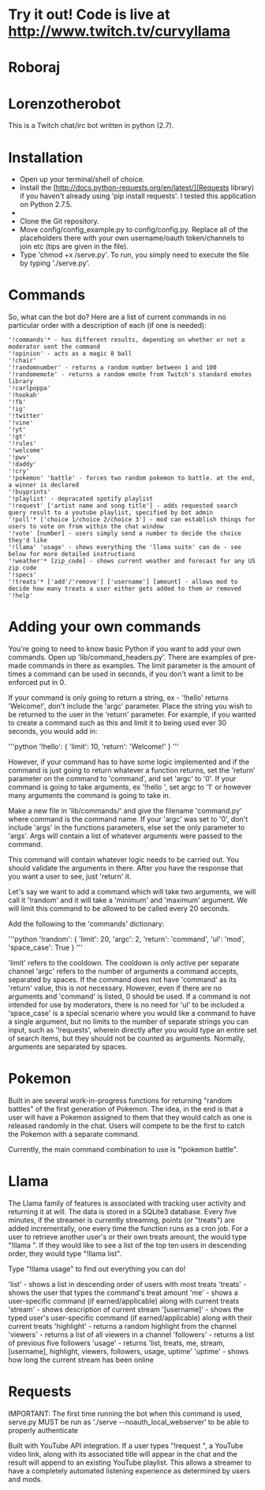 Try it out! Code is live at
http://www.twitch.tv/curvyllama
===============================

Roboraj
=======

Lorenzotherobot
===============

This is a Twitch chat/irc bot written in python (2.7).

Installation
============
* Open up your terminal/shell of choice.
* Install the [http://docs.python-requests.org/en/latest/](Requests library) if you haven't already using 'pip install requests'. I tested this application on Python 2.7.5.
* 
* Clone the Git repository.
* Move config/config_example.py to config/config.py. Replace all of the placeholders there with your own username/oauth token/channels to join etc (tips are given in the file).
* Type 'chmod +x /serve.py'. To run, you simply need to execute the file by typing './serve.py'.


Commands
========

So, what can the bot do? Here are a list of current commands in no particular order with a description of each (if one is needed):

    '!commands'* - has different results, depending on whether or not a moderator sent the command
    '!opinion' - acts as a magic 8 ball
	'!chair'
	'!randomnumber' - returns a random number between 1 and 100
    '!randomemote' - returns a random emote from Twitch's standard emotes library
	'!carlpoppa'
	'!hookah'
    '!fb'
    '!ig'
    '!twitter'
    '!vine'
	'!yt'  
    '!gt'
	'!rules'
	'!welcome'
	'!pwv'
	'!daddy'
    '!cry'
    '!pokemon' 'battle' - forces two random pokemon to battle. at the end, a winner is declared
    '!buyprints'
    '!playlist' - depracated spotify playlist
    '!request' ['artist name and song title'] - adds requested search query result to a youtube playlist, specified by bot admin
    '!poll'* ['choice 1/choice 2/choice 3'] - mod can establish things for users to vote on from within the chat window
    '!vote' [number] - users simply send a number to decide the choice they'd like
    '!llama' 'usage' - shows everything the 'llama suite' can do - see below for more detailed instructions
    '!weather'* [zip_code] - shows current weather and forecast for any US zip code
    '!specs'
    '!treats'* ['add'/'remove'] ['username'] [amount] - allows mod to decide how many treats a user either gets added to them or removed
    '!help'

Adding your own commands
========================

You're going to need to know basic Python if you want to add your own commands. Open up 'lib/command_headers.py'. There are examples of pre-made commands in there as examples. The limit parameter is the amount of times a command can be used in seconds, if you don't want a limit to be enforced put in 0.

If your command is only going to return a string, ex - '!hello' returns 'Welcome!', don't include the 'argc' parameter. Place the string you wish to be returned to the user in the 'return' parameter. For example, if you wanted to create a command such as this and limit it to being used ever 30 seconds, you would add in:

'''python
'!hello': {
		'limit': 10,
		'return': 'Welcome!'
}
'''

However, if your command has to have some logic implemented and if the command is just going to return whatever a function returns, set the 'return' parameter on the command to 'command', and set 'argc' to '0'. If your command is going to take arguments, ex '!hello <name>', set argc to '1' or however many arguments the command is going to take in.

Make a new file in 'lib/commands/' and give the filename 'command.py' where command is the command name. If your 'argc' was set to '0', don't include 'args' in the functions parameters, else set the only parameter to 'args'. Args will contain a list of whatever arguments were passed to the command.

This command will contain whatever logic needs to be carried out. You should validate the arguments in there. After you have the response that you want a user to see, just 'return' it.

Let's say we want to add a command which will take two arguments, we will call it '!random' and it will take a 'minimum' and 'maximum' argument. We will limit this command to be allowed to be called every 20 seconds.

Add the following to the 'commands' dictionary:

'''python
'!random': {
		'limit': 20,
		'argc': 2,
		'return': 'command',
		'ul': 'mod',
		'space_case': True
}
'''

'limit' refers to the cooldown. The cooldown is only active per separate channel
'argc' refers to the number of arguments a command accepts, separated by spaces. If the command does not have 'command' as its 'return' value, this is not necessary. However, even if there are no arguments and 'command' is listed, 0 should be used.
If a command is not intended for use by moderators, there is no need for 'ul' to be included
a 'space_case' is a special scenario where you would like a command to have a single argument, but no limits to the number of separate strings you can input, such as '!requests', wherein directly after you would type an entire set of search items, but they should not be counted as arguments. Normally, arguments are separated by spaces.

Pokemon
=======

Built in are several work-in-progress functions for returning "random battles" of the first generation of Pokemon. The idea, in the end is that a user will have a Pokemon assigned to them that they would catch as one is released randomly in the chat. Users will compete to be the first to catch the Pokemon with a separate command.

Currently, the main command combination to use is "!pokemon battle".

Llama
=====

The Llama family of features is associated with tracking user activity and returning it at will. The data is stored in a SQLite3 database. Every five minutes, if the streamer is currently streaming, points (or "treats") are added incrementally, one every time the function runs as a cron job. For a user to retrieve another user's or their own treats amount, the would type "!llama <username>". If they would like to see a list of the top ten users in descending order, they would type "!llama list".

Type "!llama usage" to find out everything you can do!

'list' - shows a list in descending order of users with most treats
'treats' - shows the user that types the command's treat amount
'me' - shows a user-specific command (if earned/applicable) along with current treats
'stream' - shows description of current stream
'[username]' - shows the typed user's user-specific command (if earned/applicable) along with their current treats
'highlight' - returns a random highlight from the channel
'viewers' - returns a list of all viewers in a channel
'followers' - returns a list of previous five followers
'usage' - returns 'list, treats, me, stream, [username], highlight, viewers, followers, usage, uptime'
'uptime' - shows how long the current stream has been online

Requests
========

IMPORTANT: The first time running the bot when this command is used, serve.py MUST be run as './serve --noauth_local_webserver' to be able to properly authenticate

Built with YouTube API integration. If a user types "!request <anything you can imagine>", a YouTube video link, along with its associated title will appear in the chat and the result will append to an existing YouTube playlist. This allows a streamer to have a completely automated listening experience as determined by users and mods.
